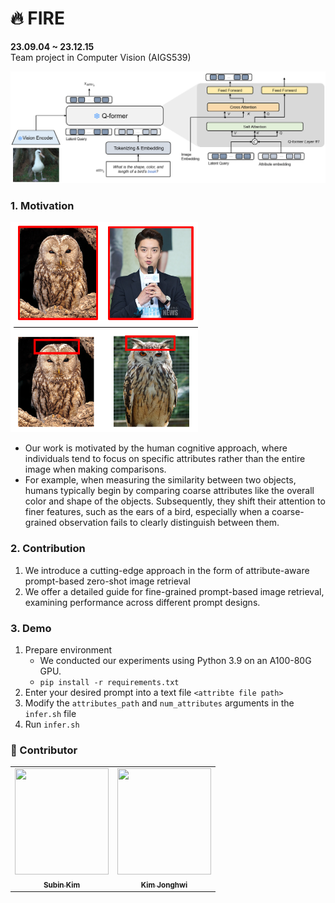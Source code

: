 
# :fire: FIRE 

**23.09.04 ~ 23.12.15**  
Team project in Computer Vision (AIGS539)

<div align="left">
    <img src="assets/fire_architecture.PNG" width="900"/>
</div>

### **1. Motivation**

<div align="left">
    <img src="assets/motivation.PNG" width="300"/>
</div>


- Our work is motivated by the human cognitive approach, where individuals tend to focus on specific attributes rather than the entire image when making comparisons.  
- For example,  when measuring the similarity between two objects, humans typically begin by comparing coarse attributes like the overall color and shape of the objects. Subsequently, they shift their attention to finer features, such as the ears of a bird, especially when a coarse-grained observation fails to clearly distinguish between them.



### **2. Contribution**

1. We introduce a cutting-edge approach in the form of attribute-aware prompt-based zero-shot image retrieval
2. We offer a detailed guide for fine-grained prompt-based image retrieval, examining performance across different prompt designs.

### **3. Demo**  

1. Prepare environment
	- We conducted our experiments using Python 3.9 on an A100-80G GPU.
	- `pip install -r requirements.txt`
2. Enter your desired prompt into a text file `<attribte file path>`
3. Modify the `attributes_path` and `num_attributes` arguments in the `infer.sh` file
4. Run `infer.sh`

### **🌻 Contributor**

<table>
  <tr>
    <td align="center"><a href="https://github.com/aqaqsubin"><img src="https://user-images.githubusercontent.com/28510311/199385615-9e42d824-369c-4eb5-b0df-95b06ca32ce3.jpg" width="150" height="170"><br /><sub><b>Subin Kim</b></sub></td>
    <td align="center"><a href="https://github.com/jonghwi-kim" width="125" height="170"><img src="" width="150" height="170"><br /><sub><b>Kim Jonghwi</b></sub></td>
  </tr>
</table>

